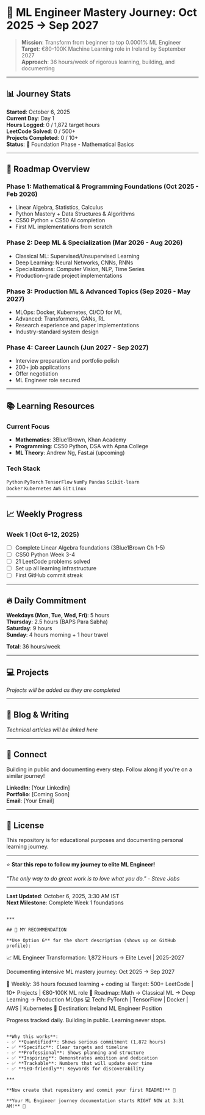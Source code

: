 # 🚀 ML Engineer Mastery Journey: Oct 2025 → Sep 2027

> **Mission**: Transform from beginner to top 0.0001% ML Engineer  
> **Target**: €80-100K Machine Learning role in Ireland by September 2027  
> **Approach**: 36 hours/week of rigorous learning, building, and documenting

---

## 📊 Journey Stats

**Started**: October 6, 2025  
**Current Day**: Day 1  
**Hours Logged**: 0 / 1,872 target hours  
**LeetCode Solved**: 0 / 500+  
**Projects Completed**: 0 / 10+  
**Status**: 🔴 Foundation Phase - Mathematical Basics

---

## 🎯 Roadmap Overview

### Phase 1: Mathematical & Programming Foundations (Oct 2025 - Feb 2026)
- Linear Algebra, Statistics, Calculus
- Python Mastery + Data Structures & Algorithms
- CS50 Python + CS50 AI completion
- First ML implementations from scratch

### Phase 2: Deep ML & Specialization (Mar 2026 - Aug 2026)
- Classical ML: Supervised/Unsupervised Learning
- Deep Learning: Neural Networks, CNNs, RNNs
- Specializations: Computer Vision, NLP, Time Series
- Production-grade project implementations

### Phase 3: Production ML & Advanced Topics (Sep 2026 - May 2027)
- MLOps: Docker, Kubernetes, CI/CD for ML
- Advanced: Transformers, GANs, RL
- Research experience and paper implementations
- Industry-standard system design

### Phase 4: Career Launch (Jun 2027 - Sep 2027)
- Interview preparation and portfolio polish
- 200+ job applications
- Offer negotiation
- ML Engineer role secured

---

## 📚 Learning Resources

### Current Focus
- **Mathematics**: 3Blue1Brown, Khan Academy
- **Programming**: CS50 Python, DSA with Apna College
- **ML Theory**: Andrew Ng, Fast.ai (upcoming)

### Tech Stack
`Python` `PyTorch` `TensorFlow` `NumPy` `Pandas` `Scikit-learn`  
`Docker` `Kubernetes` `AWS` `Git` `Linux`

---

## 📈 Weekly Progress

### Week 1 (Oct 6-12, 2025)
- [ ] Complete Linear Algebra foundations (3Blue1Brown Ch 1-5)
- [ ] CS50 Python Week 3-4
- [ ] 21 LeetCode problems solved
- [ ] Set up all learning infrastructure
- [ ] First GitHub commit streak

---

## 🔥 Daily Commitment

**Weekdays (Mon, Tue, Wed, Fri)**: 5 hours  
**Thursday**: 2.5 hours (BAPS Para Sabha)  
**Saturday**: 9 hours  
**Sunday**: 4 hours morning + 1 hour travel  

**Total**: 36 hours/week

---

## 💻 Projects

*Projects will be added as they are completed*

---

## 📝 Blog & Writing

*Technical articles will be linked here*

---

## 🤝 Connect

Building in public and documenting every step. Follow along if you're on a similar journey!

**LinkedIn**: [Your LinkedIn]  
**Portfolio**: [Coming Soon]  
**Email**: [Your Email]

---

## 📜 License

This repository is for educational purposes and documenting personal learning journey.

---

⭐ **Star this repo to follow my journey to elite ML Engineer!**

*"The only way to do great work is to love what you do." - Steve Jobs*

---

**Last Updated**: October 6, 2025, 3:30 AM IST  
**Next Milestone**: Complete Week 1 foundations
```

***

## 🎯 MY RECOMMENDATION

**Use Option 6** for the short description (shows up on GitHub profile):

```
📈 ML Engineer Transformation: 1,872 Hours → Elite Level | 2025-2027

Documenting intensive ML mastery journey: Oct 2025 → Sep 2027

🎯 Weekly: 36 hours focused learning + coding
📊 Target: 500+ LeetCode | 10+ Projects | €80-100K ML role
🧠 Roadmap: Math → Classical ML → Deep Learning → Production MLOps
💻 Tech: PyTorch | TensorFlow | Docker | AWS | Kubernetes
📍 Destination: Ireland ML Engineer Position

Progress tracked daily. Building in public. Learning never stops.
```

**Why this works**:
- ✅ **Quantified**: Shows serious commitment (1,872 hours)
- ✅ **Specific**: Clear targets and timeline
- ✅ **Professional**: Shows planning and structure
- ✅ **Inspiring**: Demonstrates ambition and dedication
- ✅ **Trackable**: Numbers that will update over time
- ✅ **SEO-friendly**: Keywords for discoverability

***

**Now create that repository and commit your first README!** 🚀

**Your ML Engineer journey documentation starts RIGHT NOW at 3:31 AM!** 💪

